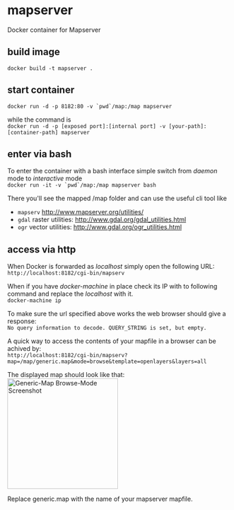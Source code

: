 # mapserver

Docker container for Mapserver

## build image

```docker build -t mapserver .```

## start container
```docker run -d -p 8182:80 -v `pwd`/map:/map mapserver```

while the command is<br/>
`docker run -d -p [exposed port]:[internal port] -v [your-path]:[container-path] mapserver` 

## enter via bash

To enter the container with a bash interface simple switch from _daemon_ mode to _interactive_ mode<br/>
```docker run -it -v `pwd`/map:/map mapserver bash```

There you'll see the mapped /map folder and can use the useful cli tool like 
* `mapserv` http://www.mapserver.org/utilities/
* `gdal` raster utilities: http://www.gdal.org/gdal_utilities.html
* `ogr` vector utilities: http://www.gdal.org/ogr_utilities.html


## access via http

When Docker is forwarded as _localhost_ simply open the following URL:<br/> 
`http://localhost:8182/cgi-bin/mapserv`

When if you have _docker-machine_ in place check its IP with to following command and replace the _localhost_ with it.<br/>
`docker-machine ip`

To make sure the url specified above works the web browser should give a response:<br/>
 `No query information to decode. QUERY_STRING is set, but empty.`

A quick way to access the contents of your mapfile in a browser can be achived by:<br/>
`http://localhost:8182/cgi-bin/mapserv?map=/map/generic.map&mode=browse&template=openlayers&layers=all`

The displayed map should look like that:<br/>
<img src="generic-map-browse-mode-screenshot.png" title="Generic-Map Browse-Mode Screenshot" alt="Generic-Map Browse-Mode Screenshot" width="250px">

Replace generic.map with the name of your mapserver mapfile.
